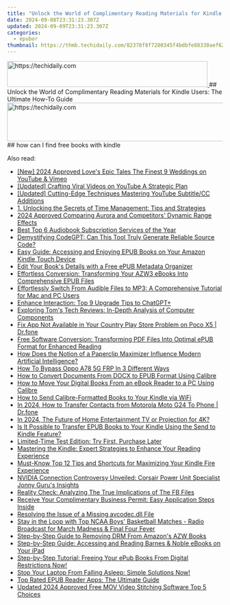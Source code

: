 ```yaml
---
title: "Unlock the World of Complimentary Reading Materials for Kindle Users: The Ultimate How-To Guide"
date: 2024-09-08T23:31:23.307Z
updated: 2024-09-09T23:31:23.307Z
categories:
  - epubor
thumbnail: https://thmb.techidaily.com/82378f8f7280345f4bdbfe88330aef6297f2b5615d0df03562d4846b27ff387d.jpg
---
```


<!-- affiliate ads begin -->
<a href="https://bluettius.sjv.io/c/5597632/2139118/17108" target="_top" id="2139118">
  <img src="//a.impactradius-go.com/display-ad/17108-2139118" border="0" alt="https://techidaily.com" width="468" height="60"/>
</a>
<img height="0" width="0" src="https://bluettius.sjv.io/i/5597632/2139118/17108" style="position:absolute;visibility:hidden;" border="0" />
<!-- affiliate ads end -->
## Unlock the World of Complimentary Reading Materials for Kindle Users: The Ultimate How-To Guide

<!-- affiliate ads begin -->
<a href="https://ephamedtechinc.pxf.io/c/5597632/2130530/26400" target="_top" id="2130530">
  <img src="//a.impactradius-go.com/display-ad/26400-2130530" border="0" alt="https://techidaily.com" width="728" height="90"/>
</a>
<img height="0" width="0" src="https://ephamedtechinc.pxf.io/i/5597632/2130530/26400" style="position:absolute;visibility:hidden;" border="0" />
<!-- affiliate ads end -->
## how can I find free books with kindle



<ins class="adsbygoogle"
     style="display:block"
     data-ad-format="autorelaxed"
     data-ad-client="ca-pub-7571918770474297"
     data-ad-slot="1223367746"></ins>



<ins class="adsbygoogle"
     style="display:block"
     data-ad-client="ca-pub-7571918770474297"
     data-ad-slot="8358498916"
     data-ad-format="auto"
     data-full-width-responsive="true"></ins>

<span class="atpl-alsoreadstyle">Also read:</span>
<div><ul>
<li><a href="https://youtube-tips.techidaily.com/024-approved-loves-epic-tales-the-finest-9-weddings-on-youtube-and-vimeo/"><u>[New] 2024 Approved  Love's Epic Tales  The Finest 9 Weddings on YouTube & Vimeo</u></a></li>
<li><a href="https://youtube-data.techidaily.com/ed-crafting-viral-videos-on-youtube-a-strategic-plan/"><u>[Updated] Crafting Viral Videos on YouTube  A Strategic Plan</u></a></li>
<li><a href="https://youtube-videos.techidaily.com/updated-cutting-edge-techniques-mastering-youtube-subtitlecc-additions/"><u>[Updated] Cutting-Edge Techniques  Mastering YouTube Subtitle/CC Additions</u></a></li>
<li><a href="https://discover-answers.techidaily.com/1-unlocking-the-secrets-of-time-management-tips-and-strategies/"><u>1. Unlocking the Secrets of Time Management: Tips and Strategies</u></a></li>
<li><a href="https://extra-tips.techidaily.com/2024-approved-comparing-aurora-and-competitors-dynamic-range-effects/"><u>2024 Approved  Comparing Aurora and Competitors' Dynamic Range Effects</u></a></li>
<li><a href="https://discover-answers.techidaily.com/best-top-6-audiobook-subscription-services-of-the-year/"><u>Best Top 6 Audiobook Subscription Services of the Year</u></a></li>
<li><a href="https://tech-haven.techidaily.com/demystifying-codegpt-can-this-tool-truly-generate-reliable-source-code/"><u>Demystifying CodeGPT: Can This Tool Truly Generate Reliable Source Code?</u></a></li>
<li><a href="https://discover-answers.techidaily.com/easy-guide-accessing-and-enjoying-epub-books-on-your-amazon-kindle-touch-device/"><u>Easy Guide: Accessing and Enjoying EPUB Books on Your Amazon Kindle Touch Device</u></a></li>
<li><a href="https://discover-answers.techidaily.com/edit-your-books-details-with-a-free-epub-metadata-organizer/"><u>Edit Your Book's Details with a Free ePUB Metadata Organizer</u></a></li>
<li><a href="https://discover-answers.techidaily.com/effortless-conversion-transforming-your-azw3-ebooks-into-comprehensive-epub-files/"><u>Effortless Conversion: Transforming Your AZW3 eBooks Into Comprehensive EPUB Files</u></a></li>
<li><a href="https://discover-answers.techidaily.com/effortlessly-switch-from-audible-files-to-mp3-a-comprehensive-tutorial-for-mac-and-pc-users/"><u>Effortlessly Switch From Audible Files to MP3: A Comprehensive Tutorial for Mac and PC Users</u></a></li>
<li><a href="https://tech-savvy.techidaily.com/enhance-interaction-top-9-upgrade-tips-to-chatgptplus/"><u>Enhance Interaction: Top 9 Upgrade Tips to ChatGPT+</u></a></li>
<li><a href="https://hardware-tips.techidaily.com/exploring-toms-tech-reviews-in-depth-analysis-of-computer-components/"><u>Exploring Tom's Tech Reviews: In-Depth Analysis of Computer Components</u></a></li>
<li><a href="https://howto.techidaily.com/fix-app-not-available-in-your-country-play-store-problem-on-poco-x5-drfone-by-drfone-fix-android-problems-fix-android-problems/"><u>Fix App Not Available in Your Country Play Store Problem on Poco X5 | Dr.fone</u></a></li>
<li><a href="https://discover-answers.techidaily.com/free-software-conversion-transforming-pdf-files-into-optimal-epub-format-for-enhanced-reading/"><u>Free Software Conversion: Transforming PDF Files Into Optimal ePUB Format for Enhanced Reading</u></a></li>
<li><a href="https://tech-haven.techidaily.com/how-does-the-notion-of-a-paperclip-maximizer-influence-modern-artificial-intelligence/"><u>How Does the Notion of a Paperclip Maximizer Influence Modern Artificial Intelligence?</u></a></li>
<li><a href="https://android-frp.techidaily.com/how-to-bypass-oppo-a78-5g-frp-in-3-different-ways-by-drfone-android/"><u>How To Bypass Oppo A78 5G FRP In 3 Different Ways</u></a></li>
<li><a href="https://discover-answers.techidaily.com/how-to-convert-documents-from-docx-to-epub-format-using-calibre/"><u>How to Convert Documents From DOCX to EPUB Format Using Calibre</u></a></li>
<li><a href="https://discover-answers.techidaily.com/how-to-move-your-digital-books-from-an-ebook-reader-to-a-pc-using-calibre/"><u>How to Move Your Digital Books From an eBook Reader to a PC Using Calibre</u></a></li>
<li><a href="https://discover-answers.techidaily.com/how-to-send-calibre-formatted-books-to-your-kindle-via-wifi/"><u>How to Send Calibre-Formatted Books to Your Kindle via WiFi</u></a></li>
<li><a href="https://android-transfer.techidaily.com/in-2024-how-to-transfer-contacts-from-motorola-moto-g24-to-phone-drfone-by-drfone-transfer-from-android-transfer-from-android/"><u>In 2024, How to Transfer Contacts from Motorola Moto G24 To Phone | Dr.fone</u></a></li>
<li><a href="https://some-guidance.techidaily.com/in-2024-the-future-of-home-entertainment-tv-or-projection-for-4k/"><u>In 2024, The Future of Home Entertainment  TV or Projection for 4K?</u></a></li>
<li><a href="https://discover-answers.techidaily.com/is-it-possible-to-transfer-epub-books-to-your-kindle-using-the-send-to-kindle-feature/"><u>Is It Possible to Transfer EPUB Books to Your Kindle Using the Send to Kindle Feature?</u></a></li>
<li><a href="https://discover-answers.techidaily.com/limited-time-test-edition-try-first-purchase-later/"><u>Limited-Time Test Edition: Try First, Purchase Later</u></a></li>
<li><a href="https://discover-answers.techidaily.com/mastering-the-kindle-expert-strategies-to-enhance-your-reading-experience/"><u>Mastering the Kindle: Expert Strategies to Enhance Your Reading Experience</u></a></li>
<li><a href="https://discover-answers.techidaily.com/must-know-top-12-tips-and-shortcuts-for-maximizing-your-kindle-fire-experience/"><u>Must-Know Top 12 Tips and Shortcuts for Maximizing Your Kindle Fire Experience</u></a></li>
<li><a href="https://hardware-reviews.techidaily.com/nvidia-connection-controversy-unveiled-corsair-power-unit-specialist-jonny-gurus-insights/"><u>NVIDIA Connection Controversy Unveiled: Corsair Power Unit Specialist Jonny Guru's Insights</u></a></li>
<li><a href="https://facebook.techidaily.com/reality-check-analyzing-the-true-implications-of-the-fb-files/"><u>Reality Check: Analyzing The True Implications of The FB Files</u></a></li>
<li><a href="https://discover-answers.techidaily.com/receive-your-complimentary-business-permit-easy-application-steps-inside/"><u>Receive Your Complimentary Business Permit: Easy Application Steps Inside</u></a></li>
<li><a href="https://techno-recovery.techidaily.com/resolving-the-issue-of-a-missing-avcodecdll-file/"><u>Resolving the Issue of a Missing avcodec.dll File</u></a></li>
<li><a href="https://techtrends.techidaily.com/stay-in-the-loop-with-top-ncaa-boys-basketball-matches-radio-broadcast-for-march-madness-and-final-four-fever/"><u>Stay in the Loop with Top NCAA Boys' Basketball Matches - Radio Broadcast for March Madness & Final Four Fever</u></a></li>
<li><a href="https://discover-answers.techidaily.com/step-by-step-guide-to-removing-drm-from-amazons-azw-books/"><u>Step-by-Step Guide to Removing DRM From Amazon's AZW Books</u></a></li>
<li><a href="https://discover-answers.techidaily.com/step-by-step-guide-accessing-and-reading-barnes-and-noble-ebooks-on-your-ipad/"><u>Step-by-Step Guide: Accessing and Reading Barnes & Noble eBooks on Your iPad</u></a></li>
<li><a href="https://discover-answers.techidaily.com/step-by-step-tutorial-freeing-your-epub-books-from-digital-restrictions-now/"><u>Step-by-Step Tutorial: Freeing Your ePub Books From Digital Restrictions Now!</u></a></li>
<li><a href="https://common-error.techidaily.com/1723211894764-stop-your-laptop-from-falling-asleep-simple-solutions-now/"><u>Stop Your Laptop From Falling Asleep: Simple Solutions Now!</u></a></li>
<li><a href="https://discover-answers.techidaily.com/top-rated-epub-reader-apps-the-ultimate-guide/"><u>Top Rated EPUB Reader Apps: The Ultimate Guide</u></a></li>
<li><a href="https://video-content-creator.techidaily.com/updated-2024-approved-free-mov-video-stitching-software-top-5-choices/"><u>Updated 2024 Approved Free MOV Video Stitching Software Top 5 Choices</u></a></li>
</ul></div>
